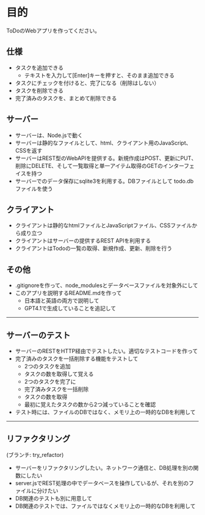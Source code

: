 # 目的

ToDoのWebアプリを作ってください。

## 仕様

- タスクを追加できる
    - テキストを入力して[Enter]キーを押すと、そのまま追加できる
- タスクにチェックを付けると、完了になる（削除はしない）
- タスクを削除できる
- 完了済みのタスクを、まとめて削除できる

## サーバー

- サーバーは、Node.jsで動く
- サーバーは静的なファイルとして、html、クライアント用のJavaScript、CSSを返す
- サーバーはREST型のWebAPIを提供する。新規作成はPOST、更新にPUT、削除にDELETE、そして一覧取得と単一アイテム取得のGETのインターフェイスを持つ
- サーバーでのデータ保存にsqlite3を利用する。DBファイルとして todo.db ファイルを使う

## クライアント

- クライアントは静的なhtmlファイルとJavaScriptファイル、CSSファイルから成り立つ
- クライアントはサーバーの提供するREST APIを利用する
- クライアントはTodoの一覧の取得、新規作成、更新、削除を行う

## その他

- .gitignoreを作って、node_modulesとデータベースファイルを対象外にして
- このアプリを説明するREADME.mdを作って
    - 日本語と英語の両方で説明して
    - GPT4.1で生成していることを追記して


---

## サーバーのテスト

- サーバーのRESTをHTTP経由でテストしたい。適切なテストコードを作って
- 完了済みのタスクを一括削除する機能をテストして
    - 2つのタスクを追加
    - タスクの数を取得して覚える
    - 2つのタスクを完了に
    - 完了済みタスクを一括削除
    - タスクの数を取得
    - 最初に覚えたタスクの数から2つ減っていることを確認
- テスト時には、ファイルのDBではなく、メモリ上の一時的なDBを利用して

---

## リファクタリング

(ブランチ: try_refactor)

- サーバーをリファクタリングしたい。ネットワーク通信と、DB処理を別の関数にしたい
- server.jsでREST処理の中でデータベースを操作しているが、それを別のファイルに分けたい
- DB関連のテストも別に用意して
- DB関連のテストでは、ファイルではなくメモリ上の一時的なDBを利用して



